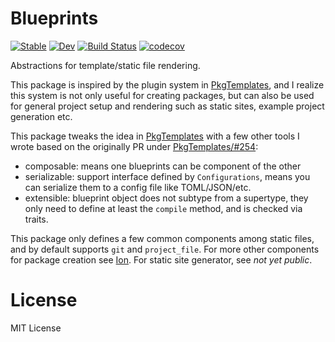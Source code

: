 # Blueprints

[![Stable](https://img.shields.io/badge/docs-stable-blue.svg)](https://Roger-luo.github.io/Blueprints.jl/stable)
[![Dev](https://img.shields.io/badge/docs-dev-blue.svg)](https://Roger-luo.github.io/Blueprints.jl/dev)
[![Build Status](https://github.com/Roger-luo/Blueprints.jl/workflows/CI/badge.svg)](https://github.com/Roger-luo/Blueprints.jl/actions)
[![codecov](https://codecov.io/gh/Roger-luo/Blueprints.jl/branch/master/graph/badge.svg?token=Ywg7X9EjpJ)](https://codecov.io/gh/Roger-luo/Blueprints.jl)

Abstractions for template/static file rendering.

This package is inspired by the plugin system in [PkgTemplates](https://github.com/invenia/PkgTemplates.jl),
and I realize this system is not only useful for creating packages,
but can also be used for general project setup and rendering such
as static sites, example project generation etc.

This package tweaks the idea in [PkgTemplates](https://github.com/invenia/PkgTemplates.jl) with a few other tools
I wrote based on the originally PR under [PkgTemplates/#254](https://github.com/invenia/PkgTemplates.jl/pull/254):

- composable: means one blueprints can be component of the other
- serializable: support interface defined by `Configurations`, means you can serialize them to a config file like TOML/JSON/etc.
- extensible: blueprint object does not subtype from a supertype, they only need to define at least the `compile` method, and is checked via traits.

This package only defines a few common components among static files, and by default supports
`git` and `project_file`. For more other components for package creation see [Ion](https://github.com/Roger-luo/Ion.jl). For static site generator, see *not yet public*.

# License

MIT License
